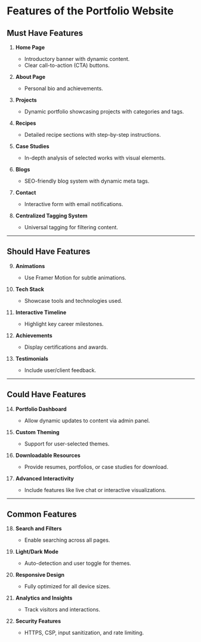 # Features of the Portfolio Website

## **Must Have Features**

1. **Home Page**

   - Introductory banner with dynamic content.
   - Clear call-to-action (CTA) buttons.

2. **About Page**

   - Personal bio and achievements.

3. **Projects**

   - Dynamic portfolio showcasing projects with categories and tags.

4. **Recipes**

   - Detailed recipe sections with step-by-step instructions.

5. **Case Studies**

   - In-depth analysis of selected works with visual elements.

6. **Blogs**

   - SEO-friendly blog system with dynamic meta tags.

7. **Contact**

   - Interactive form with email notifications.

8. **Centralized Tagging System**
   - Universal tagging for filtering content.

---

## **Should Have Features**

9. **Animations**

   - Use Framer Motion for subtle animations.

10. **Tech Stack**

    - Showcase tools and technologies used.

11. **Interactive Timeline**

    - Highlight key career milestones.

12. **Achievements**

    - Display certifications and awards.

13. **Testimonials**
    - Include user/client feedback.

---

## **Could Have Features**

14. **Portfolio Dashboard**

    - Allow dynamic updates to content via admin panel.

15. **Custom Theming**

    - Support for user-selected themes.

16. **Downloadable Resources**

    - Provide resumes, portfolios, or case studies for download.

17. **Advanced Interactivity**
    - Include features like live chat or interactive visualizations.

---

## **Common Features**

18. **Search and Filters**

    - Enable searching across all pages.

19. **Light/Dark Mode**

    - Auto-detection and user toggle for themes.

20. **Responsive Design**

    - Fully optimized for all device sizes.

21. **Analytics and Insights**

    - Track visitors and interactions.

22. **Security Features**
    - HTTPS, CSP, input sanitization, and rate limiting.
